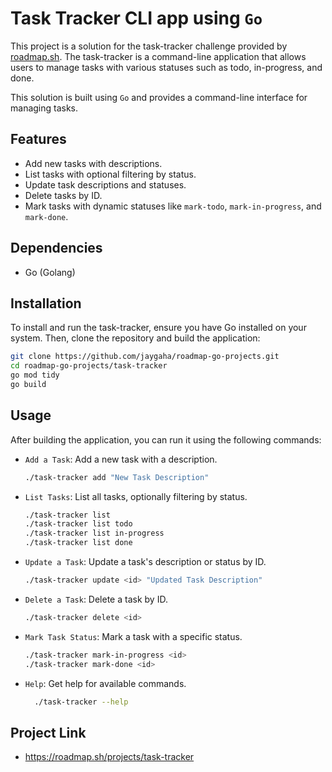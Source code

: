 # Task Tracker CLI app using `Go`

This project is a solution for the task-tracker challenge provided by [roadmap.sh](https://roadmap.sh/projects/task-tracker). The task-tracker is a command-line application that allows users to manage tasks with various statuses such as todo, in-progress, and done.

This solution is built using `Go` and provides a command-line interface for managing tasks.

## Features

- Add new tasks with descriptions.
- List tasks with optional filtering by status.
- Update task descriptions and statuses.
- Delete tasks by ID.
- Mark tasks with dynamic statuses like `mark-todo`, `mark-in-progress`, and `mark-done`.

## Dependencies
- Go (Golang)

## Installation

To install and run the task-tracker, ensure you have Go installed on your system. Then, clone the repository and build the application:

```bash
git clone https://github.com/jaygaha/roadmap-go-projects.git
cd roadmap-go-projects/task-tracker
go mod tidy
go build
```

## Usage

After building the application, you can run it using the following commands:

- `Add a Task`: Add a new task with a description.
  
  ```bash
  ./task-tracker add "New Task Description"
  ```
- `List Tasks`: List all tasks, optionally filtering by status.
  
  ```bash
  ./task-tracker list
  ./task-tracker list todo
  ./task-tracker list in-progress
  ./task-tracker list done
   ```
- `Update a Task`: Update a task's description or status by ID.
  
  ```bash
  ./task-tracker update <id> "Updated Task Description"
  ```
- `Delete a Task`: Delete a task by ID.
  
  ```bash
  ./task-tracker delete <id>
   ```
- `Mark Task Status`: Mark a task with a specific status.

  ```bash
  ./task-tracker mark-in-progress <id>
  ./task-tracker mark-done <id>
    ```
- `Help`: Get help for available commands.

  ```bash
    ./task-tracker --help
   ```

## Project Link

- https://roadmap.sh/projects/task-tracker

